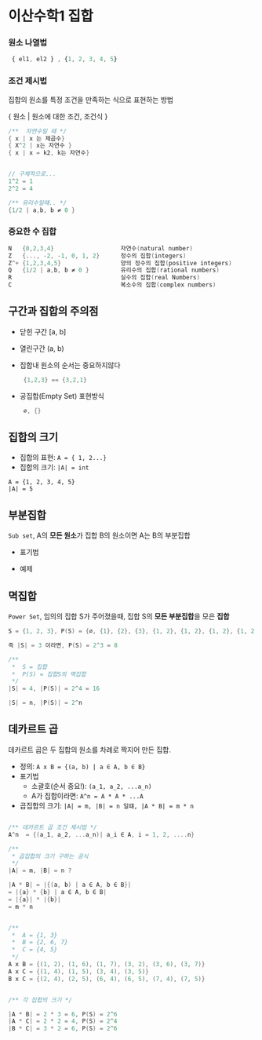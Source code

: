 # 이산수학1 집합

### 원소 나열법
```js
 { el1, el2 } , {1, 2, 3, 4, 5}
```
### 조건 제시법
 집합의 원소를 특정 조건을 만족하는 식으로 표현하는 방법

 { 원소 | 원소에 대한 조건, 조건식 }
 
 ```cpp
 /**  자연수일 때 */
 { x | x 는 제곱수}
 { X^2 | x는 자연수 } 
 { x | x = k2, k는 자연수}
 

 // 구체적으로...
 1^2 = 1
 2^2 = 4

 /** 유리수일떄.. */
 {1/2 | a,b, b ≠ 0 }
 ```


### 중요한 수 집합

 ```cpp
 N   {0,2,3,4}                   자연수(natural number)
 Z   {..., -2, -1, 0, 1, 2}      정수의 집합(integers)
 Z^+ {1,2,3,4,5}                 양의 정수의 집합(positive integers)
 Q   {1/2 | a,b, b ≠ 0 }         유리수의 집합(rational numbers)
 R                               실수의 집합(real Numbers)
 C                               복소수의 집합(complex numbers)

 ```

 ## 구간과 집합의 주의점

 - 닫힌 구간
    [a, b]
 
 - 열린구간
    (a, b)

 - 집합내 원소의 순서는 중요하지않다
    ```cpp
     {1,2,3} == {3,2,1}
    ```  
 - 공집합(Empty Set) 표현방식
   ```cpp
    ∅, {}
   ```
## 집합의 크기

- 집합의 표현: `A = { 1, 2...}`
- 집합의 크기: `|A| = int`

```cp
A = {1, 2, 3, 4, 5} 
|A| = 5
```

## 부분집합
`Sub set`, A의 **모든 원소**가 집합 B의 원소이면 A는 B의 부분집합

- 표기법

- 예제


## 멱집합
`Power Set`, 임의의 집합 S가 주어졌을때, 집합 S의 **모든 부분집합**을 모은 **집합**

```cpp
S = {1, 2, 3}, P(S) = {∅, {1}, {2}, {3}, {1, 2}, {1, 2}, {1, 2}, {1, 2, 3}} = 8

즉 |S| = 3 이라면, P(S) = 2^3 = 8

/**
 *  S = 집합
 *  P(S) = 집합S의 멱집합
 */
|S| = 4, |P(S)| = 2^4 = 16

|S| = n, |P(S)| = 2^n
```



## 데카르트 곱

데카르트 곱은 두 집합의 원소를 차례로 짝지어 만든 집합.

- 정의: `A x B = {(a, b) | a ∈ A, b ∈ B}`
- 표기법
   + 소괄호(순서 중요!): `(a_1, a_2, ...a_n)`
   + A가 집합이라면: `A^n = A * A * ...A`
- 곱집합의 크기: `|A| = m, |B| = n 일떄, |A * B| = m * n`




```cpp

/** 데카르트 곱 조건 제시법 */
A^n  = {(a_1, a_2, ...a_n)| a_i ∈ A, i = 1, 2, ....n}

/**
 * 곱집합의 크기 구하는 공식
 */
|A| = m, |B| = n ?

|A * B| = |{(a, b) | a ∈ A, b ∈ B}|
= |{a} * {b} | a ∈ A, b ∈ B|
= |{a}| * |{b}|
= m * n


/**
 *  A = {1, 3}
 *  B = {2, 6, 7}
 *  C = {4, 5}
 */
A x B = {(1, 2), (1, 6), (1, 7), (3, 2), (3, 6), (3, 7)}
A x C = {(1, 4), (1, 5), (3, 4), (3, 5)}
B x C = {(2, 4), (2, 5), (6, 4), (6, 5), (7, 4), (7, 5)}


/** 각 집합의 크기 */

|A * B| = 2 * 3 = 6, P(S) = 2^6
|A * C| = 2 * 2 = 4, P(S) = 2^4
|B * C| = 3 * 2 = 6, P(S) = 2^6

```

